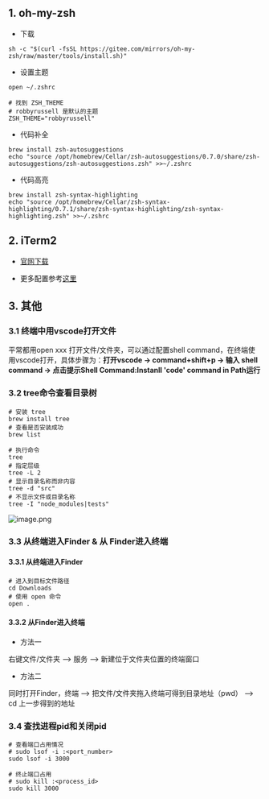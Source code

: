 ## 1. oh-my-zsh

- 下载

```Shell
sh -c "$(curl -fsSL https://gitee.com/mirrors/oh-my-zsh/raw/master/tools/install.sh)"
```

- 设置主题

```Plain Text
open ~/.zshrc

# 找到 ZSH_THEME
# robbyrussell 是默认的主题
ZSH_THEME="robbyrussell"
```

- 代码补全

```Shell
brew install zsh-autosuggestions
echo "source /opt/homebrew/Cellar/zsh-autosuggestions/0.7.0/share/zsh-autosuggestions/zsh-autosuggestions.zsh" >>~/.zshrc
```

- 代码高亮

```Shell
brew install zsh-syntax-highlighting
echo "source /opt/homebrew/Cellar/zsh-syntax-highlighting/0.7.1/share/zsh-syntax-highlighting/zsh-syntax-highlighting.zsh" >>~/.zshrc
```

## 2. iTerm2

- [官网下载](https://iterm2.com/)

- 更多配置参考[这里](https://zhuanlan.zhihu.com/p/550022490)

## 3. 其他

### 3.1 终端中用vscode打开文件

平常都用open xxx 打开文件/文件夹，可以通过配置shell command，在终端使用vscode打开，具体步骤为：**打开vscode → command+shift+p → 输入 shell command → 点击提示Shell Command:Instanll 'code' command in Path运行**

### 3.2 tree命令查看目录树

```Shell
# 安装 tree
brew install tree
# 查看是否安装成功
brew list

# 执行命令
tree
# 指定层级
tree -L 2
# 显示目录名称而非内容
tree -d "src"
# 不显示文件或目录名称
tree -I "node_modules|tests"
```

![image.png](/b56a743cc95f.png)

### 3.3 从终端进入Finder & 从 Finder进入终端

#### 3.3.1 从终端进入Finder

```Shell
# 进入到目标文件路径
cd Downloads
# 使用 open 命令
open .
```

#### 3.3.2 从Finder进入终端

- 方法一

右键文件/文件夹 —> 服务 —> 新建位于文件夹位置的终端窗口

- 方法二

同时打开Finder，终端 —> 把文件/文件夹拖入终端可得到目录地址（pwd） —> cd 上一步得到的地址 

### 3.4 查找进程pid和关闭pid

```Shell
# 查看端口占用情况
# sudo lsof -i :<port_number>
sudo lsof -i 3000

# 终止端口占用
# sudo kill :<process_id>
sudo kill 3000
```

